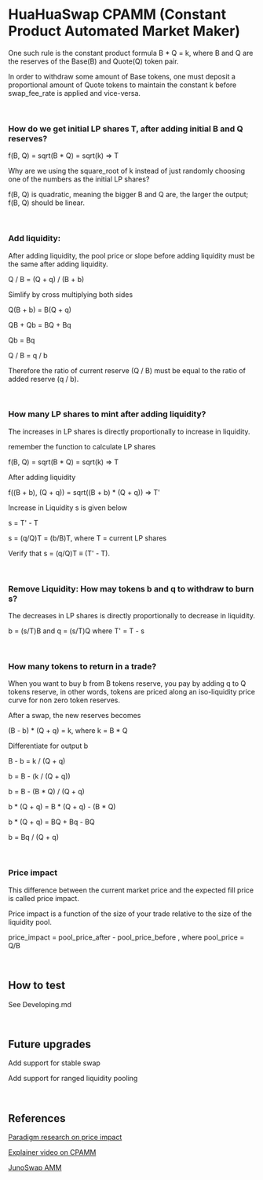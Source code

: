 # HuaHuaSwap CPAMM (Constant Product Automated Market Maker)

One such rule is the constant product formula B * Q = k, where B and Q are the reserves of the Base(B) and Quote(Q) token pair.

In order to withdraw some amount of Base tokens, one must deposit a proportional amount of Quote tokens to maintain the constant k before swap_fee_rate is applied and vice-versa.

&nbsp;

### How do we get initial LP shares T, after adding initial B and Q reserves?

f(B, Q) = sqrt(B * Q) = sqrt(k) => T

Why are we using the square_root of k
instead of just randomly choosing one of the numbers as the initial LP shares?

f(B, Q) is quadratic, meaning the bigger B and Q are, the larger the output; f(B, Q) should be linear.

&nbsp;

### Add liquidity: 

After adding liquidity, the pool price or slope before adding liquidity must be the same after adding liquidity.

Q / B = (Q + q) / (B + b)

Simlify by cross multiplying both sides

Q(B + b) = B(Q + q)

QB + Qb = BQ + Bq

Qb = Bq

Q / B = q / b

Therefore the ratio of current reserve (Q / B) must be equal to the ratio of added reserve (q / b).

&nbsp;

### How many LP shares to mint after adding liquidity?

The increases in LP shares is directly proportionally to increase in liquidity.

remember the function to calculate LP shares

f(B, Q) = sqrt(B * Q) = sqrt(k) => T

After adding liquidity

f((B + b), (Q + q)) = sqrt((B + b) * (Q + q)) => T'

Increase in Liquidity s is given below

s = T' - T

s = (q/Q)T = (b/B)T, where T = current LP shares

Verify that s = (q/Q)T ≡ (T' - T).

&nbsp;

### Remove Liquidity: How may tokens b and q to withdraw to burn s?

The decreases in LP shares is directly proportionally to decrease in liquidity.

b = (s/T)B and q = (s/T)Q where T' = T - s

&nbsp;

### How many tokens to return in a trade?

When you want to buy b from B tokens reserve, you pay by adding q to Q tokens reserve,
in other words, tokens are priced along an iso-liquidity price curve for non zero token reserves.

After a swap, the new reserves becomes

(B - b) * (Q + q) = k, where k = B * Q

Differentiate for output b

B - b = k / (Q + q)

b = B - (k / (Q + q))

b = B - (B * Q) / (Q + q)

b * (Q + q) = B * (Q + q) - (B * Q)

b * (Q + q) = BQ + Bq - BQ

b = Bq / (Q + q)

&nbsp;

### Price impact

This difference between the current market price and the expected fill price is called price impact.

Price impact is a function of
the size of your trade relative to the size of the liquidity pool.

price_impact = pool_price_after - pool_price_before , where pool_price = Q/B

&nbsp;

## How to test

See Developing.md

&nbsp;

## Future upgrades

Add support for stable swap

Add support for ranged liquidity pooling

&nbsp;

## References

[Paradigm research on price impact](https://research.paradigm.xyz/amm-price-impact#:~:text=One%20such%20rule%20is%20the,the%20constant%20k%20before%20fees)

[Explainer video on CPAMM](https://www.youtube.com/watch?v=QNPyFs8Wybk)

[JunoSwap AMM](https://junoswap.com/)